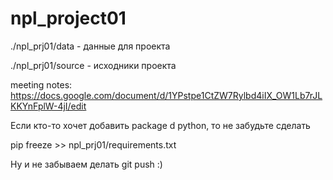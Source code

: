 # npl_project01

./npl_prj01/data - данные для проекта

./npl_prj01/source - исходники проекта

meeting notes: https://docs.google.com/document/d/1YPstpe1CtZW7Rylbd4iIX_OW1Lb7rJLKKYnFplW-4jI/edit


Если кто-то хочет добавить package d python, то не забудьте сделать

 pip freeze >> npl_prj01/requirements.txt

 Ну и не забываем делать git push :)
